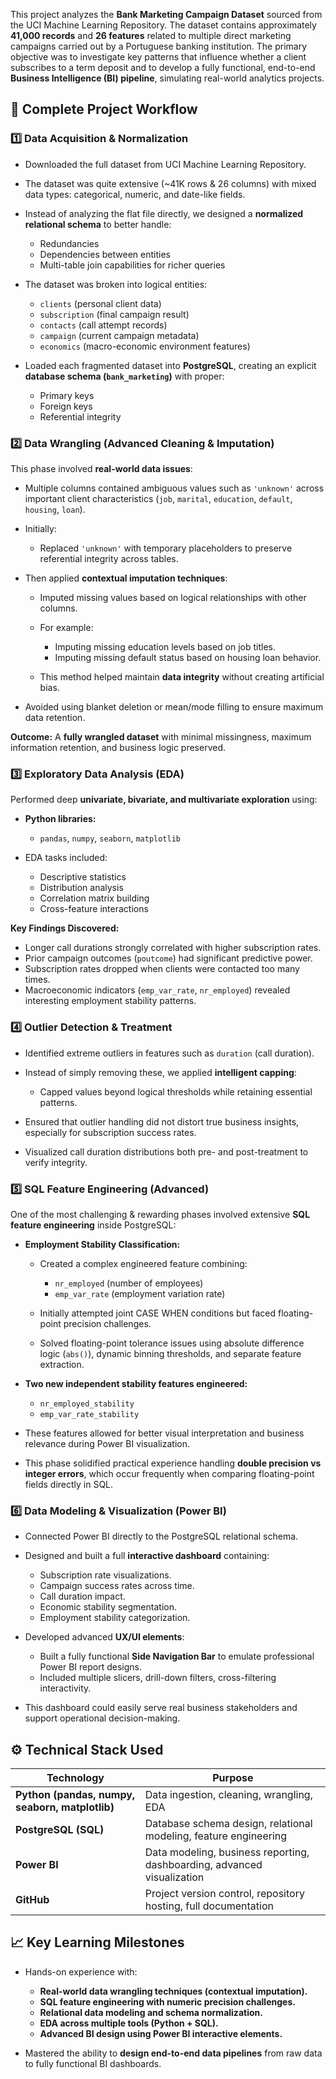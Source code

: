 
This project analyzes the **Bank Marketing Campaign Dataset** sourced from the UCI Machine Learning Repository.
The dataset contains approximately **41,000 records** and **26 features** related to multiple direct marketing campaigns carried out by a Portuguese banking institution.
The primary objective was to investigate key patterns that influence whether a client subscribes to a term deposit and to develop a fully functional, end-to-end **Business Intelligence (BI) pipeline**, simulating real-world analytics projects.

## 🚀 **Complete Project Workflow**


### 1️⃣ **Data Acquisition & Normalization**

* Downloaded the full dataset from UCI Machine Learning Repository.
* The dataset was quite extensive (\~41K rows & 26 columns) with mixed data types: categorical, numeric, and date-like fields.
* Instead of analyzing the flat file directly, we designed a **normalized relational schema** to better handle:

  * Redundancies
  * Dependencies between entities
  * Multi-table join capabilities for richer queries
* The dataset was broken into logical entities:

  * `clients` (personal client data)
  * `subscription` (final campaign result)
  * `contacts` (call attempt records)
  * `campaign` (current campaign metadata)
  * `economics` (macro-economic environment features)
* Loaded each fragmented dataset into **PostgreSQL**, creating an explicit **database schema (`bank_marketing`)** with proper:

  * Primary keys
  * Foreign keys
  * Referential integrity


### 2️⃣ **Data Wrangling (Advanced Cleaning & Imputation)**

This phase involved **real-world data issues**:

* Multiple columns contained ambiguous values such as `'unknown'` across important client characteristics (`job`, `marital`, `education`, `default`, `housing`, `loan`).
* Initially:

  * Replaced `'unknown'` with temporary placeholders to preserve referential integrity across tables.
* Then applied **contextual imputation techniques**:

  * Imputed missing values based on logical relationships with other columns.
  * For example:

    * Imputing missing education levels based on job titles.
    * Imputing missing default status based on housing loan behavior.
  * This method helped maintain **data integrity** without creating artificial bias.
* Avoided using blanket deletion or mean/mode filling to ensure maximum data retention.

**Outcome:**
A **fully wrangled dataset** with minimal missingness, maximum information retention, and business logic preserved.



### 3️⃣ **Exploratory Data Analysis (EDA)**

Performed deep **univariate, bivariate, and multivariate exploration** using:

* **Python libraries:**

  * `pandas`, `numpy`, `seaborn`, `matplotlib`
* EDA tasks included:

  * Descriptive statistics
  * Distribution analysis
  * Correlation matrix building
  * Cross-feature interactions

**Key Findings Discovered:**

* Longer call durations strongly correlated with higher subscription rates.
* Prior campaign outcomes (`poutcome`) had significant predictive power.
* Subscription rates dropped when clients were contacted too many times.
* Macroeconomic indicators (`emp_var_rate`, `nr_employed`) revealed interesting employment stability patterns.



### 4️⃣ **Outlier Detection & Treatment**

* Identified extreme outliers in features such as `duration` (call duration).
* Instead of simply removing these, we applied **intelligent capping**:

  * Capped values beyond logical thresholds while retaining essential patterns.
* Ensured that outlier handling did not distort true business insights, especially for subscription success rates.
* Visualized call duration distributions both pre- and post-treatment to verify integrity.



### 5️⃣ **SQL Feature Engineering (Advanced)**

One of the most challenging & rewarding phases involved extensive **SQL feature engineering** inside PostgreSQL:

* **Employment Stability Classification:**

  * Created a complex engineered feature combining:

    * `nr_employed` (number of employees)
    * `emp_var_rate` (employment variation rate)
  * Initially attempted joint CASE WHEN conditions but faced floating-point precision challenges.
  * Solved floating-point tolerance issues using absolute difference logic (`abs()`), dynamic binning thresholds, and separate feature extraction.
* **Two new independent stability features engineered:**

  * `nr_employed_stability`
  * `emp_var_rate_stability`
* These features allowed for better visual interpretation and business relevance during Power BI visualization.
* This phase solidified practical experience handling **double precision vs integer errors**, which occur frequently when comparing floating-point fields directly in SQL.


### 6️⃣ **Data Modeling & Visualization (Power BI)**

* Connected Power BI directly to the PostgreSQL relational schema.
* Designed and built a full **interactive dashboard** containing:

  * Subscription rate visualizations.
  * Campaign success rates across time.
  * Call duration impact.
  * Economic stability segmentation.
  * Employment stability categorization.
* Developed advanced **UX/UI elements**:

  * Built a fully functional **Side Navigation Bar** to emulate professional Power BI report designs.
  * Included multiple slicers, drill-down filters, cross-filtering interactivity.
* This dashboard could easily serve real business stakeholders and support operational decision-making.



## ⚙️ **Technical Stack Used**

| Technology                                      | Purpose                                                                 |
| ----------------------------------------------- | ----------------------------------------------------------------------- |
| **Python (pandas, numpy, seaborn, matplotlib)** | Data ingestion, cleaning, wrangling, EDA                                |
| **PostgreSQL (SQL)**                            | Database schema design, relational modeling, feature engineering        |
| **Power BI**                                    | Data modeling, business reporting, dashboarding, advanced visualization |
| **GitHub**                          | Project version control, repository hosting, full documentation         |



## 📈 **Key Learning Milestones**

* Hands-on experience with:

  * **Real-world data wrangling techniques (contextual imputation).**
  * **SQL feature engineering with numeric precision challenges.**
  * **Relational data modeling and schema normalization.**
  * **EDA across multiple tools (Python + SQL).**
  * **Advanced BI design using Power BI interactive elements.**
* Mastered the ability to **design end-to-end data pipelines** from raw data to fully functional BI dashboards.


